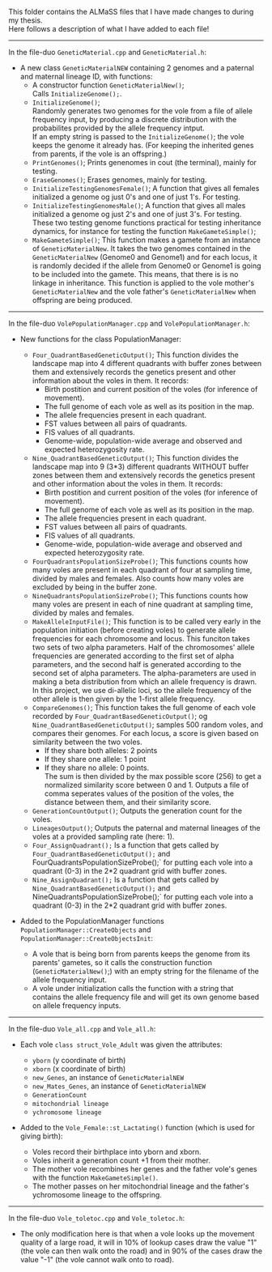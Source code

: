 This folder contains the ALMaSS files that I have made changes to during my thesis.  
Here follows a description of what I have added to each file!   
_____________________________________________
In the file-duo `GeneticMaterial.cpp` and `GeneticMaterial.h`:  
* A new class `GeneticMaterialNEW` containing 2 genomes and a paternal and maternal lineage ID, with functions:
  - A constructor function `GeneticMaterialNew()`; <br>
Calls `InitializeGenome();`.
  - `InitializeGenome()`; <br>
    Randomly generates two genomes for the vole from a file of allele frequency input, by producing a discrete distribution with the probabilites provided by the allele frequency intput. <br>
    If an empty string is passed to the `InitializeGenome()`; the vole keeps the genome it already has. (For keeping the inherited genes from parents, if the vole is an offspring.)
  - `PrintGenomes()`;
    Prints genenomes in cout (the terminal), mainly for testing.
  - `EraseGenomes()`;
    Erases genomes, mainly for testing.
  - `InitializeTestingGenomesFemale()`;
    A function that gives all females initialized a genome og just 0's and one of just 1's. For testing.
  - `InitializeTestingGenomesMale()`;
    A function that gives all males initialized a genome og just 2's and one of just 3's. For testing. These two testing genome functions practical for testing inheritance dynamics, for instance for testing the function `MakeGameteSimple()`;
  - `MakeGameteSimple()`;
    This function makes a gamete from an instance of `GeneticMaterialNew`. It takes the two genomes contained in the `GeneticMaterialNew` (Genome0 and Genome1) and for each locus, it is randomly decided if the allele from Genome0 or Genome1 is going to be included into the gamete. This means, that there is is no linkage in inheritance. This function is applied to the vole mother's `GeneticMaterialNew` and the vole father's `GeneticMaterialNew` when offspring are being produced.
___________________________________________
In the file-duo `VolePopulationManager.cpp` and `VolePopulationManager.h`:  
* New functions for the class PopulationManager:
  - `Four_QuadrantBasedGeneticOutput()`;
    This function divides the landscape map into 4 different quadrants with buffer zones between them and extensively records the genetics present and other information about the voles in them. It records:
    * Birth postition and current position of the voles (for inference of movement).
    * The full genome of each vole as well as its position in the map.
    * The allele frequencies present in each quadrant.
    * FST values between all pairs of quadrants. 
    * FIS values of all quadrants.
    * Genome-wide, population-wide average and observed and expected heterozygosity rate.
  - `Nine_QuadrantBasedGeneticOutput()`;
    This function divides the landscape map into 9 (3*3) different quadrants WITHOUT buffer zones between them and extensively records the genetics present and other information about the voles in them. It records:
    * Birth postition and current position of the voles (for inference of movement).
    * The full genome of each vole as well as its position in the map.
    * The allele frequencies present in each quadrant.
    * FST values between all pairs of quadrants. 
    * FIS values of all quadrants.
    * Genome-wide, population-wide average and observed and expected heterozygosity rate.
  - `FourQuadrantsPopulationSizeProbe()`;
    This functions counts how many voles are present in each quadrant of four at sampling time, divided by males and females. Also counts how many voles are excluded by being in the buffer zone.
  - `NineQuadrantsPopulationSizeProbe()`;
  This functions counts how many voles are present in each of nine quadrant at sampling time, divided by males and females.
  - `MakeAlleleInputFile()`;
    This function is to be called very early in the population initiation (before creating voles) to generate allele frequencies for each chromosome and locus. This funciton takes two sets of two alpha parameters. Half of the chromosomes' allele frequencies are generated according to the first set of alpha parameters, and the second half is generated according to the second set of alpha parameters. The alpha-parameters are used in making a beta distribution from which an allele frequency is drawn. In this project, we use di-allelic loci, so the allele frequency of the other allele is then given by the 1-first allele frequency. 
  - `CompareGenomes()`;
    This function takes the full genome of each vole recorded by `Four_QuadrantBasedGeneticOutput()`; og `Nine_QuadrantBasedGeneticOutput()`; samples 500 random voles, and compares their genomes. For each locus, a score is given based on similarity between the two voles.
    * If they share both alleles: 2 points
    * If they share one allele: 1 point
    * If they share no allele: 0 points. <br>
    The sum is then divided by the max possible score (256) to get a normalized similarity score between 0 and 1. Outputs a file   of   comma seperates values of the position of the voles, the distance between them, and their similarity score.
  - `GenerationCountOutput()`;
    Outputs the generation count for the voles.
  - `LineagesOutput()`;
    Outputs the paternal and maternal lineages of the voles at a provided sampling rate (here: 1).
  - `Four_AssignQuadrant();`
    Is a function that gets called by `Four_QuadrantBasedGeneticOutput();` and FourQuadrantsPopulationSizeProbe();`       for putting each vole into a quadrant (0-3) in the 2*2 quadrant grid with buffer zones.
  - `Nine_AssignQuadrant();`
    Is a function that gets called by `Nine_QuadrantBasedGeneticOutput();` and NineQuadrantsPopulationSizeProbe();`       for putting each vole into a quadrant (0-3) in the 2*2 quadrant grid with buffer zones.

* Added to the PopulationManager functions `PopulationManager::CreateObjects` and `PopulationManager::CreateObjectsInit`:
  - A vole that is being born from parents keeps the genome from its parents' gametes, so it calls the construction function (`GeneticMaterialNew()`;) with an empty string for the filename of the allele frequency input.
  - A vole under initialization calls the function with a string that contains the allele frequency file and will get its own genome based on allele frequency inputs.
__________________________________________________________
In the file-duo `Vole_all.cpp` and `Vole_all.h`:  
* Each vole `class struct_Vole_Adult` was given the attributes:
  - `yborn` (y coordinate of birth)
  - `xborn` (x coordinate of birth)
  - `new_Genes`, an instance of `GeneticMaterialNEW`
  - `new_Mates_Genes`, an instance of `GeneticMaterialNEW`
  - `GenerationCount`
  - `mitochondrial lineage`
  - `ychromosome lineage`
  
* Added to the `Vole_Female::st_Lactating()` function (which is used for giving birth):
  - Voles record their birthplace into yborn and xborn.
  - Voles inherit a generation count +1 from their mother.
  - The mother vole recombines her genes and the father vole's genes with the function `MakeGameteSimple()`.
  - The mother passes on her mitochondrial lineage and the father's ychromosome lineage to the offspring.
___________________________________________________________
In the file-duo `Vole_toletoc.cpp` and `Vole_toletoc.h`:  
* The only modification here is that when a vole looks up the movement quality of a large road, it will in 10% of lookup cases draw the value "1" (the vole can then walk onto the road) and in 90% of the cases draw the value "-1" (the vole cannot walk onto to road). 

